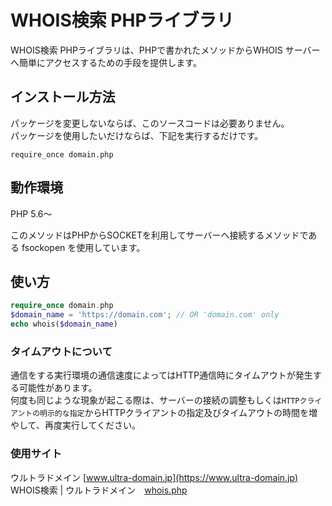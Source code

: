 # WHOIS検索 PHPライブラリ
WHOIS検索 PHPライブラリは、PHPで書かれたメソッドからWHOIS サーバーへ簡単にアクセスするための手段を提供します。
## インストール方法
パッケージを変更しないならば、このソースコードは必要ありません。<br />
パッケージを使用したいだけならば、下記を実行するだけです。
```
require_once domain.php
```
## 動作環境
PHP 5.6～

このメソッドはPHPからSOCKETを利用してサーバーへ接続するメソッドである fsockopen を使用しています。
## 使い方

```php
require_once domain.php
$domain_name = 'https://domain.com'; // OR 'domain.com' only
echo whois($domain_name)
```

### タイムアウトについて
通信をする実行環境の通信速度によってはHTTP通信時にタイムアウトが発生する可能性があります。<br />
何度も同じような現象が起こる際は、サーバーの接続の調整もしくは`HTTPクライアントの明示的な指定`からHTTPクライアントの指定及びタイムアウトの時間を増やして、再度実行してください。

### 使用サイト
ウルトラドメイン [www.ultra-domain.jp](https://www.ultra-domain.jp)<br>
WHOIS検索 | ウルトラドメイン　[whois.php](https://www.ultra-domain.jp/domain/whois.php)
